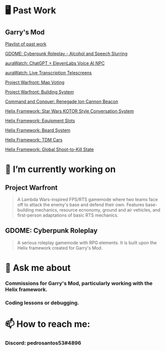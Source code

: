 # :desktop_computer: Past Work
## Garry's Mod

[Playlist of past work](https://www.youtube.com/watch?v=l7DI9xsG8rw&list=PL50V8K9LmkBKDSyHqVrG-ihJVH87Ilq6_)

[GDOME: Cyberpunk Roleplay - Alcohol and Speech Slurring](https://www.youtube.com/watch?v=W-EqAFozs0g)

[auraWatch: ChatGPT + ElevenLabs Voice AI NPC](https://www.youtube.com/watch?v=biY6L53FZ98)

[auraWatch: Live Transcription Telescreens](https://www.youtube.com/watch?v=uOO0xXQjl6I)

[Project Warfront: Map Voting](https://www.youtube.com/watch?v=YF4IenuCkkI)

[Project Warfront: Building System](https://www.youtube.com/watch?v=wuZSVoIeAio)

[Command and Conquer: Renegade Ion Cannon Beacon](https://www.youtube.com/watch?v=zW4DtfKDaGg)

[Helix Framework: Star Wars KOTOR Style Conversation System](https://www.youtube.com/watch?v=IbCF6_qrfaI)

[Helix Framework: Equipment Slots](https://www.youtube.com/watch?v=1ekrTUp2SYs)

[Helix Framework: Beard System](https://www.youtube.com/watch?v=l7DI9xsG8rw)

[Helix Framework: TDM Cars](https://www.youtube.com/watch?v=Gtc_TLLnlng)

[Helix Framework: Global Shoot-to-Kill State](https://www.youtube.com/watch?v=EYbvaPSBzB8)


# 🔭 I’m currently working on
## Project Warfront
> A Lambda Wars-inspired FPS/RTS gamemode where two teams face off to attack the enemy's base and defend their own. Features base-building mechanics, resource ecnonomy, ground and air vehicles, and first-person adaptations of basic RTS mechanics.
## GDOME: Cyberpunk Roleplay
> A serious roleplay gamemode with RPG elements. It is built upon the Helix framework created for Garry's Mod.
# 💬 Ask me about
###	Commissions for Garry's Mod, particularly working with the Helix framework.
###	Coding lessons or debugging.
# 📫 How to reach me:
###	Discord: pedrosantos53#4896
